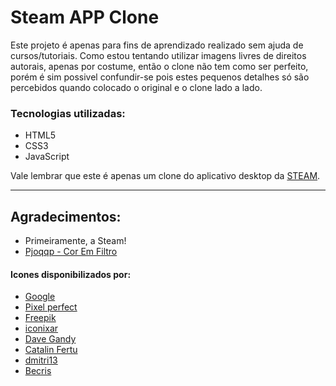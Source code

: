 # Steam APP Clone
 
 Este projeto é apenas para fins de aprendizado realizado sem ajuda de cursos/tutoriais.
 Como estou tentando utilizar imagens livres de direitos autorais, apenas por costume, então o clone não tem como ser perfeito, porém é sim possivel confundir-se pois estes pequenos detalhes só são percebidos quando colocado o original e o clone lado a lado.

 
### Tecnologias utilizadas:
* HTML5 
* CSS3 
* JavaScript 

Vale lembrar que este é apenas um clone do aplicativo desktop da <a href="https://store.steampowered.com/about/">STEAM</a>.

---
## Agradecimentos:
* Primeiramente, a Steam!
* <a href="https://codepen.io/sosuke/pen/Pjoqqp" title="Color inverter">Pjoqqp - Cor Em Filtro</a>

#### Icones disponibilizados por:
* <a href="https://www.flaticon.com/authors/google" title="Google">Google</a>
* <a href="https://www.flaticon.com/br/autores/pixel-perfect" title="Pixel perfect">Pixel perfect</a>
* <a href="https://www.flaticon.com/br/autores/freepik" title="Freepik">Freepik</a> 
* <a href="https://www.flaticon.com/br/autores/iconixar" title="iconixar">iconixar</a>
* <a href="https://www.flaticon.com/br/autores/dave-gandy" title="Dave Gandy">Dave Gandy</a>
* <a href="https://www.flaticon.com/br/autores/catalin-fertu" title="Catalin Fertu">Catalin Fertu</a>
* <a href="https://www.flaticon.com/authors/dmitri13" title="dmitri13">dmitri13</a> 
* <a href="https://www.flaticon.com/authors/becris" title="Becris">Becris</a>

